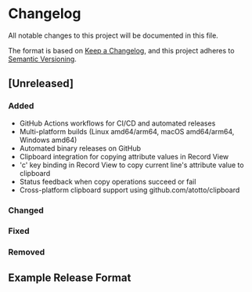 # Changelog

All notable changes to this project will be documented in this file.

The format is based on [Keep a Changelog](https://keepachangelog.com/en/1.0.0/),
and this project adheres to [Semantic Versioning](https://semver.org/spec/v2.0.0.html).

## [Unreleased]

### Added
- GitHub Actions workflows for CI/CD and automated releases
- Multi-platform builds (Linux amd64/arm64, macOS amd64/arm64, Windows amd64)
- Automated binary releases on GitHub
- Clipboard integration for copying attribute values in Record View
- 'c' key binding in Record View to copy current line's attribute value to clipboard
- Status feedback when copy operations succeed or fail
- Cross-platform clipboard support using github.com/atotto/clipboard

### Changed

### Fixed

### Removed

## Example Release Format

<!-- When creating releases, follow this format:

## [1.0.0] - 2024-01-01

### Added
- New features

### Changed
- Changes in existing functionality

### Deprecated
- Soon-to-be removed features

### Removed
- Removed features

### Fixed
- Bug fixes

### Security
- Security improvements

-->